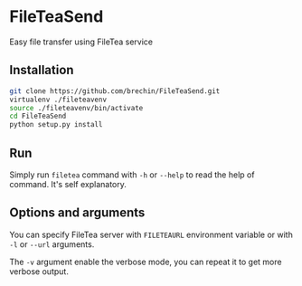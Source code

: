 # FileTeaSend

Easy file transfer using FileTea service

## Installation

```bash
git clone https://github.com/brechin/FileTeaSend.git
virtualenv ./fileteavenv
source ./fileteavenv/bin/activate
cd FileTeaSend
python setup.py install
```

## Run

Simply run `filetea` command with `-h` or `--help` to read the help of
command. It's self explanatory.

## Options and arguments

You can specify FileTea server with `FILETEAURL` environment variable or
with `-l` or `--url` arguments.

The `-v` argument enable the verbose mode, you can repeat it to get more
verbose output.
